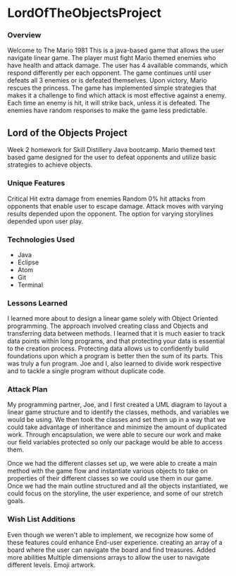 # LordOfTheObjectsProject
### Overview
Welcome to The Mario 1981
This is a java-based game that allows the user navigate linear game.
The player must fight Mario themed enemies who have health and attack damage. The user has 4 available commands, which respond differently per each opponent.
The game continues until user defeats all 3 enemies or is defeated themselves.  Upon victory, Mario rescues the princess.
The game has implemented simple strategies that makes it a challenge to find which attack is most effective against a enemy.
Each time an enemy is hit, it will strike back, unless it is defeated. The enemies have random responses to make the game less predictable.

## Lord of the Objects Project

Week 2 homework for Skill Distillery Java bootcamp.
Mario themed text based game designed for the user to defeat opponents and utilize basic strategies to achieve objects.

### Unique Features
Critical Hit extra damage from enemies
Random 0% hit attacks from opponents that enable user to escape damage.
Attack moves with varying results depended upon the opponent.
The option for varying storylines depended upon user play.


### Technologies Used

* Java
* Eclipse
* Atom
* Git
* Terminal

### Lessons Learned
I learned more about to design a linear game solely with Object Oriented programming.  The approach involved creating class and Objects and transferring data between methods.  I learned that it is much easier to track data points within long programs, and that protecting your data is essential to the creation process.  Protecting data allows us to confidently build foundations upon which a program is better then the sum of its parts.
This was truly a fun program.  Joe and I, also learned to divide work respective and to tackle a single program without duplicate code.


### Attack Plan
My programming partner, Joe, and I first created a UML diagram to layout a linear game structure and to identify the classes, methods, and variables we would be using.  We then took the classes and set them up in a way that we could take advantage of inheritance and minimize the amount of duplicated work.  Through encapsulation, we were able to secure our work and make our field variables protected so only our package would be able to access them.

Once we had the different classes set up, we were able to create a main method with the game flow and instantiate various objects to take on properties of their different classes so we could use them in our game.  Once we had the main outline structured and all the objects instantiated, we could focus on the storyline, the user experience, and some of our stretch goals.

### Wish List Additions
Even though we weren't able to implement, we recognize how some of these features could enhance End-user experience.
creating an array of a board where the user can navigate the board and find treasures.
Added more abilities
Multiple dimensions arrays to allow the user to navigate different levels.
Emoji artwork.
